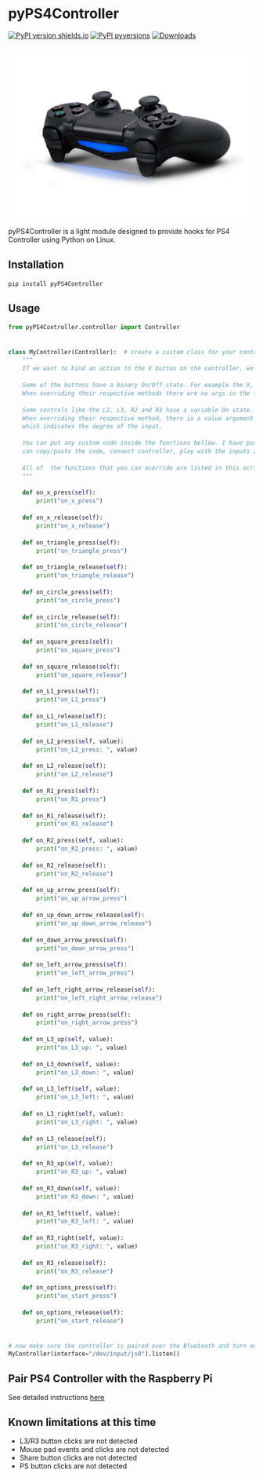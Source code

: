 # pyPS4Controller
[![PyPI version shields.io](https://img.shields.io/pypi/v/pyPS4Controller.svg)](https://pypi.python.org/pypi/pyPS4Controller/) 
[![PyPI pyversions](https://img.shields.io/pypi/pyversions/pyPS4Controller.svg)](https://pypi.python.org/pypi/pyPS4Controller/)
[![Downloads](https://pepy.tech/badge/pyPS4Controller)](https://pepy.tech/project/pyPS4Controller)
##

![PS4 Controller](https://github.com/ArturSpirin/pyPS4Controller/blob/master/assets/ds4.jpg)

pyPS4Controller is a light module designed to provide hooks for PS4 Controller using Python on Linux.

## Installation
`pip install pyPS4Controller`

## Usage
```python
from pyPS4Controller.controller import Controller


class MyController(Controller):  # create a custom class for your controller and subclass Controller
    """
    If we want to bind an action to the X button on the controller, we need to override its respective methods.

    Some of the buttons have a binary On/Off state. For example the X, Circle, Square, and Triangle buttons.
    When overriding their respective methods there are no args in the function signature.

    Some controls like the L2, L3, R2 and R3 have a variable On state.
    When overriding their respective method, there is a value argument in the function signature 
    which indicates the degree of the input.

    You can put any custom code inside the functions bellow. I have put print statements in there just so you
    can copy/paste the code, connect controller, play with the inputs and see the result.

    All of  the functions that you can override are listed in this script.
    """

    def on_x_press(self):
        print("on_x_press")

    def on_x_release(self):
        print("on_x_release")

    def on_triangle_press(self):
        print("on_triangle_press")

    def on_triangle_release(self):
        print("on_triangle_release")

    def on_circle_press(self):
        print("on_circle_press")

    def on_circle_release(self):
        print("on_circle_release")

    def on_square_press(self):
        print("on_square_press")

    def on_square_release(self):
        print("on_square_release")

    def on_L1_press(self):
        print("on_L1_press")

    def on_L1_release(self):
        print("on_L1_release")

    def on_L2_press(self, value):
        print("on_L2_press: ", value)

    def on_L2_release(self):
        print("on_L2_release")

    def on_R1_press(self):
        print("on_R1_press")

    def on_R1_release(self):
        print("on_R1_release")

    def on_R2_press(self, value):
        print("on_R2_press: ", value)

    def on_R2_release(self):
        print("on_R2_release")

    def on_up_arrow_press(self):
        print("on_up_arrow_press")

    def on_up_down_arrow_release(self):
        print("on_up_down_arrow_release")

    def on_down_arrow_press(self):
        print("on_down_arrow_press")

    def on_left_arrow_press(self):
        print("on_left_arrow_press")

    def on_left_right_arrow_release(self):
        print("on_left_right_arrow_release")

    def on_right_arrow_press(self):
        print("on_right_arrow_press")

    def on_L3_up(self, value):
        print("on_L3_up: ", value)
    
    def on_L3_down(self, value):
        print("on_L3_down: ", value)

    def on_L3_left(self, value):
        print("on_L3_left: ", value)

    def on_L3_right(self, value):
        print("on_L3_right: ", value)

    def on_L3_release(self):
        print("on_L3_release")

    def on_R3_up(self, value):
        print("on_R3_up: ", value)

    def on_R3_down(self, value):
        print("on_R3_down: ", value)

    def on_R3_left(self, value):
        print("on_R3_left: ", value)

    def on_R3_right(self, value):
        print("on_R3_right: ", value)

    def on_R3_release(self):
        print("on_R3_release")

    def on_options_press(self):
        print("on_start_press")

    def on_options_release(self):
        print("on_start_release")


# now make sure the controller is paired over the Bluetooth and turn on the listener
MyController(interface="/dev/input/js0").listen()
```

## Pair PS4 Controller with the Raspberry Pi
See detailed instructions [here](https://github.com/macunixs/dualshock4-pi)


## Known limitations at this time
* L3/R3 button clicks are not detected
* Mouse pad events and clicks are not detected
* Share button clicks are not detected
* PS button clicks are not detected